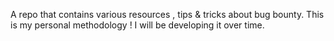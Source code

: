 A repo that contains various resources , tips & tricks about bug bounty. 
This is my personal methodology ! 
I will be developing it over time.
